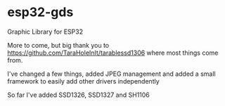 # esp32-gds
Graphic Library for ESP32

More to come, but big thank you to https://github.com/TaraHoleInIt/tarablessd1306 where most things come from.

I've changed a few things, added JPEG management and added a small framework to easily add other drivers independently

So far I've added SSD1326, SSD1327 and SH1106
